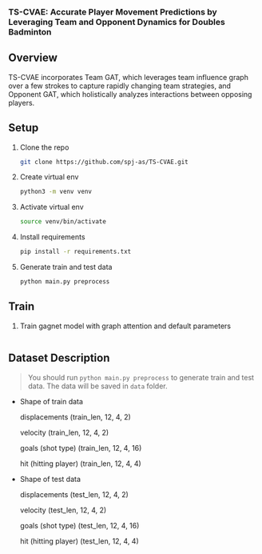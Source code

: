 ### TS-CVAE: Accurate Player Movement Predictions by Leveraging Team and Opponent Dynamics for Doubles Badminton

## Overview
TS-CVAE incorporates Team GAT, which leverages team influence graph over a few strokes to capture rapidly changing team strategies, and Opponent GAT, which holistically analyzes interactions between opposing players.
## Setup

1. Clone the repo
    ```bash
    git clone https://github.com/spj-as/TS-CVAE.git
    ```
2. Create virtual env
   ```bash
   python3 -m venv venv
   ```
3. Activate virtual env
   ```bash
   source venv/bin/activate
   ```
4. Install requirements
   ```bash
   pip install -r requirements.txt
   ```
5. Generate train and test data
   ```bash
   python main.py preprocess
   ```

## Train

1. Train gagnet model with graph attention and default parameters
    ```bash
   
    ```

## Dataset Description

> You should run `python main.py preprocess` to generate train and test data. The data will be saved in `data` folder.

- Shape of train data
  
  displacements
      (train_len, 12, 4, 2)
  
  velocity
      (train_len, 12, 4, 2)
  
  goals (shot type)
      (train_len, 12, 4, 16)
  
  hit (hitting player)
      (train_len, 12, 4, 4)
  
- Shape of test data
  
  displacements
      (test_len, 12, 4, 2)
  
  velocity
      (test_len, 12, 4, 2)
  
  goals (shot type)
      (test_len, 12, 4, 16)
  
  hit (hitting player)
      (test_len, 12, 4, 4)
  
